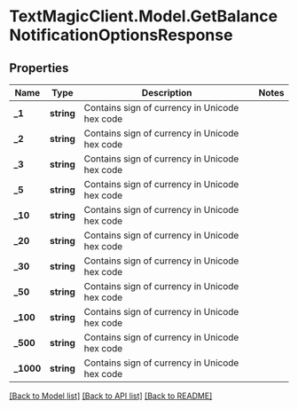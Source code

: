 # TextMagicClient.Model.GetBalanceNotificationOptionsResponse
## Properties

Name | Type | Description | Notes
------------ | ------------- | ------------- | -------------
**_1** | **string** | Contains sign of currency in Unicode hex code | 
**_2** | **string** | Contains sign of currency in Unicode hex code | 
**_3** | **string** | Contains sign of currency in Unicode hex code | 
**_5** | **string** | Contains sign of currency in Unicode hex code | 
**_10** | **string** | Contains sign of currency in Unicode hex code | 
**_20** | **string** | Contains sign of currency in Unicode hex code | 
**_30** | **string** | Contains sign of currency in Unicode hex code | 
**_50** | **string** | Contains sign of currency in Unicode hex code | 
**_100** | **string** | Contains sign of currency in Unicode hex code | 
**_500** | **string** | Contains sign of currency in Unicode hex code | 
**_1000** | **string** | Contains sign of currency in Unicode hex code | 

[[Back to Model list]](../README.md#documentation-for-models) [[Back to API list]](../README.md#documentation-for-api-endpoints) [[Back to README]](../README.md)

